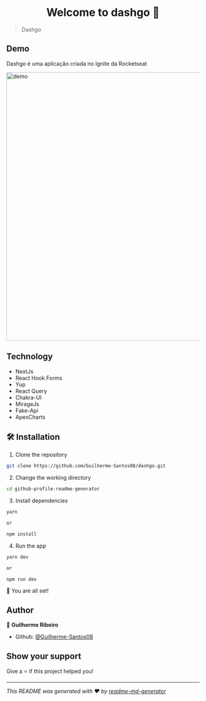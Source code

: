 <h1 align="center">Welcome to dashgo 👋</h1>

> Dashgo

## Demo

<p>
  Dashgo é uma aplicação criada no Ignite da Rocketseat
</p>

  <img width="700" align="center" src="./.github/demoDashgo.gif" alt="demo"/>

## Technology

- NextJs
- React Hook Forms
- Yup
- React Query
- Chakra-UI
- MirageJs
- Fake-Api
- ApexCharts

## 🛠️ Installation

1. Clone the repository

```bash
git clone https://github.com/Guilherme-Santos08/dashgo.git
```

2. Change the working directory

```bash
cd github-profile-readme-generator
```

3. Install dependencies

```bash
yarn

or

npm install
```

4. Run the app

```bash
yarn dev

or

npm run dev
```

🌟 You are all set!

## Author

👤 **Guilherme Ribeiro**

- Github: [@Guilherme-Santos08](https://github.com/Guilherme-Santos08)

## Show your support

Give a ⭐️ if this project helped you!

---

_This README was generated with ❤️ by [readme-md-generator](https://github.com/kefranabg/readme-md-generator)_
